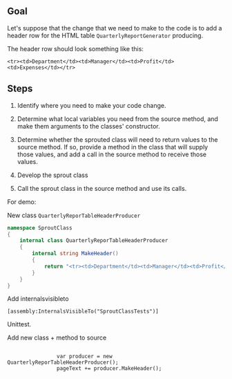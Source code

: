 ﻿
## Goal

Let's suppose that the change that we need to make to the code is to add a header row for the HTML table `QuarterlyReportGenerator` producing.

The header row should look something like this:

    <tr><td>Department</td><td>Manager</td><td>Profit</td><td>Expenses</td></tr>

## Steps

1. Identify where you need to make your code change.

2. Determine what local variables you need from the source method, and make them arguments to the classes' constructor.

3. Determine whether the sprouted class will need to return values to the source method.
If so, provide a method in the class that will supply those values, and add a call in the source method to receive those values.

4. Develop the sprout class

5. Call the sprout class in the source method and use its calls.

For demo:

New class `QuarterlyReporTableHeaderProducer`
```c#
namespace SproutClass
{
    internal class QuarterlyReporTableHeaderProducer
    {
        internal string MakeHeader()
        {
            return "<tr><td>Department</td><td>Manager</td><td>Profit</td><td>Expenses</td></tr>";
        }
    }
}
```


Add internalsvisibleto

`[assembly:InternalsVisibleTo("SproutClassTests")]`

Unittest.


Add new class + method to source
```

                var producer = new QuarterlyReporTableHeaderProducer();
                pageText += producer.MakeHeader();
```